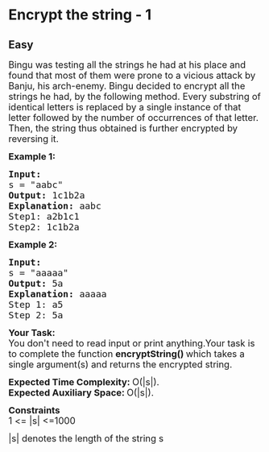 # Encrypt the string - 1
## Easy
<div class="problem-statement">
                <p></p><div class="challenge_problem_statement">
<div class="msB challenge_problem_statement_body">
<div class="hackdown-content">
<p><span style="font-size:18px">Bingu was testing all the strings he had at his place&nbsp;and found that most of them were prone to a vicious attack by Banju, his arch-enemy. Bingu decided to encrypt all the strings he had, by the following method. Every substring of identical letters is replaced by a single instance of that letter followed by the number of occurrences of that letter. Then, the string thus obtained is further encrypted by reversing it.</span></p>

<p><span style="font-size:18px"><strong>Example 1:</strong></span></p>
</div>
</div>
</div>

<div class="challenge_input_format">
<div class="msB challenge_input_format_title">
<pre><span style="font-size:18px"><strong>Input:</strong>
s = "aabc"
<strong>Output: </strong>1c1b2a
<strong>Explanation: </strong>aabc
Step1: a2b1c1
Step2: 1c1b2a</span></pre>

<p><span style="font-size:18px"><strong>Example 2:</strong></span></p>

<pre><span style="font-size:18px"><strong>Input:
</strong>s = "aaaaa"
<strong>Output: </strong>5a
<strong>Explanation: </strong>aaaaa
Step 1: a5
Step 2: 5a</span></pre>

<p><span style="font-size:18px"><strong>Your Task:</strong><br>
You don't&nbsp;need to read&nbsp;input or print anything.Your task is to complete the function&nbsp;<strong>encryptString()&nbsp;</strong>which takes a single argument(s) and returns the encrypted string. </span></p>

<p><span style="font-size:18px"><strong>Expected Time Complexity:&nbsp;</strong>O(|s|).<br>
<strong>Expected Auxiliary Space:&nbsp;</strong>O(|s|).</span></p>
</div>
</div>

<div class="challenge_constraints">
<div class="msB challenge_constraints_title">
<p><span style="font-size:18px"><strong>Constraints</strong><br>
1 &lt;= |s| &lt;=1000</span></p>

<p><span style="font-size:18px">|s| denotes the&nbsp;length of the&nbsp;string s</span></p>
</div>
</div>
 <p></p>
            </div>